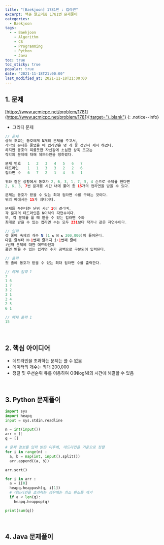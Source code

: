 ```yaml
---
title: "[Baekjoon] 1781번 : 컵라면"
excerpt: 백준 알고리즘 1781번 문제풀이
categories:
  - Baekjoon
tags:
  - - Baekjoon
    - Algorithm
    - CS
    - Programming
    - Python
    - Java
toc: true
toc_sticky: true
popular: true
date: "2021-11-18T21:00:00"
last_modified_at: 2021-11-18T21:00:00
---
```


## 1. 문제

[https://www.acmicpc.net/problem/1781](https://www.acmicpc.net/problem/1781){:target="\_blank"}
{: .notice--info}

- 그리디 문제

```java
// 문제
상욱 조교는 동호에게 N개의 문제를 주고서,
각각의 문제를 풀었을 때 컵라면을 몇 개 줄 것인지 제시 하였다.
하지만 동호의 찌를듯한 자신감에 소심한 상욱 조교는
각각의 문제에 대해 데드라인을 정하였다.

문제 번호	1	2	3	4	5	6	7
데드라인	1	1	3	3	2	2	6
컵라면 수	6	7	2	1	4	5	1

위와 같은 상황에서 동호가 2, 6, 3, 1, 7, 5, 4 순으로 숙제를 한다면
2, 6, 3, 7번 문제를 시간 내에 풀어 총 15개의 컵라면을 받을 수 있다.

문제는 동호가 받을 수 있는 최대 컵라면 수를 구하는 것이다.
위의 예에서는 15가 최대이다.

문제를 푸는데는 단위 시간 1이 걸리며,
각 문제의 데드라인은 N이하의 자연수이다.
또, 각 문제를 풀 때 받을 수 있는 컵라면 수와
최대로 받을 수 있는 컵라면 수는 모두 231보다 작거나 같은 자연수이다.

// 입력
첫 줄에 숙제의 개수 N (1 ≤ N ≤ 200,000)이 들어온다.
다음 줄부터 N+1번째 줄까지 i+1번째 줄에
i번째 문제에 대한 데드라인과
풀면 받을 수 있는 컵라면 수가 공백으로 구분되어 입력된다.

// 출력
첫 줄에 동호가 받을 수 있는 최대 컵라면 수를 출력한다.

// 예제 입력 1
7
1 6
1 7
3 2
3 1
2 4
2 5
6 1

// 예제 출력 1
15
```

<br>

## 2. 핵심 아이디어

- 데드라인을 초과하는 문제는 풀 수 없음
- 데이터의 개수는 최대 200,000
- 정렬 및 우선순위 큐를 이용하여 O(NlogN)의 시간에 해결할 수 있음

<br>

## 3. Python 문제풀이

```python
import sys
import heapq
input = sys.stdin.readline

n = int(input())
arr = []
q = []

# 문제 정보를 입력 받은 이후에, 데드라인을 기준으로 정렬
for i in range(n) :
  a, b = map(int, input().split())
  arr.append((a, b))

arr.sort()

for i in arr :
  a = i[0]
  heapq.heappush(q, i[1])
  # 데드라인을 초과하는 경우에는 최소 원소를 제거
  if a < len(q):
    heapq.heappop(q)

print(sum(q))
```

<br>

## 4. Java 문제풀이

```java

```

